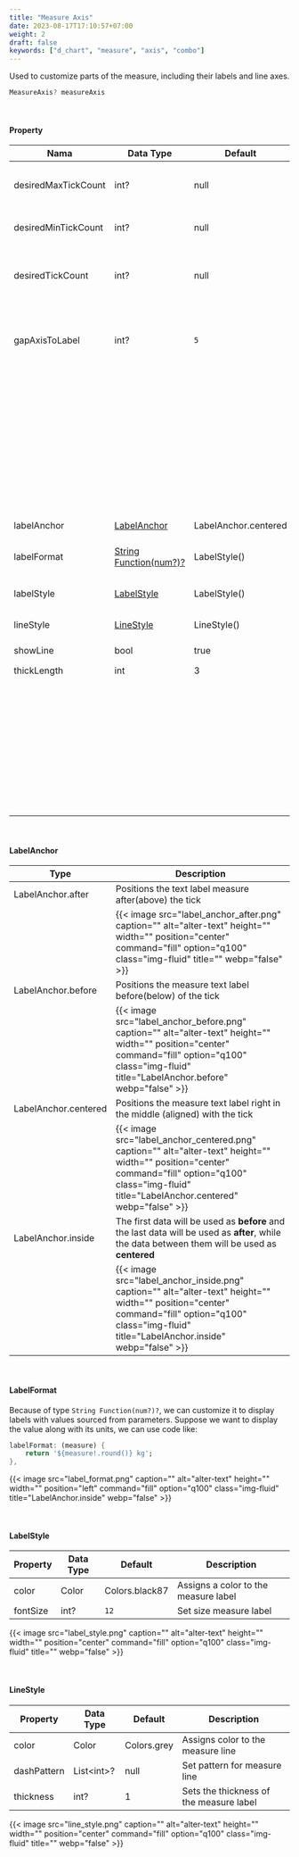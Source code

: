```yaml
---
title: "Measure Axis"
date: 2023-08-17T17:10:57+07:00
weight: 2
draft: false
keywords: ["d_chart", "measure", "axis", "combo"]
---
```


Used to customize parts of the measure, including their labels and line axes.

```dart
MeasureAxis? measureAxis
```

<br>

#### Property

| Nama                | Data Type                              | Default              | Description                                                                                                                                                         |
| ------------------- | -------------------------------------- | -------------------- | ------------------------------------------------------------------------------------------------------------------------------------------------------------------- |
| desiredMaxTickCount | int?                                   | null                 | Specifies the desired maximum number of ticks                                                                                                                       |
| desiredMinTickCount | int?                                   | null                 | Specifies the desired minimum number of ticks                                                                                                                       |
| desiredTickCount    | int?                                   | null                 | Determine the exact number of ticks desired, at least 2 as min & max positions                                                                                      |
| gapAxisToLabel      | int?                                   | `5`                  | Provides the distance between the label measure and the line measure                                                                                                |
|                     |                                        |                      | {{< image src="gap.png" caption="" alt="alter-text" height="" width="" position="center" command="fill" option="q100" class="img-fluid" title=""  webp="false" >}}  |
| labelAnchor         | [LabelAnchor](#labelanchor)            | LabelAnchor.centered | Label position based on tick                                                                                                                                        |
| labelFormat         | [String Function(num?)?](#labelformat) | LabelStyle()         | Styles the measure text labels                                                                                                                                      |
| labelStyle          | [LabelStyle](#labelstyle)              | LabelStyle()         | Styles the measure text labels                                                                                                                                      |
| lineStyle           | [LineStyle](#linestyle)                | LineStyle()          | Style the measure line                                                                                                                                              |
| showLine            | bool                                   | true                 | Show measure line                                                                                                                                                   |
| thickLength         | int                                    | 3                    | Length of tick                                                                                                                                                      |
|                     |                                        |                      | {{< image src="tick.png" caption="" alt="alter-text" height="" width="" position="center" command="fill" option="q100" class="img-fluid" title=""  webp="false" >}} |

<br>

#### LabelAnchor

| Type                 | Description                                                                                                                                                                                              |
| -------------------- | -------------------------------------------------------------------------------------------------------------------------------------------------------------------------------------------------------- |
| LabelAnchor.after    | Positions the text label measure after(above) the tick                                                                                                                                                   |
|                      | {{< image src="label_anchor_after.png" caption="" alt="alter-text" height="" width="" position="center" command="fill" option="q100" class="img-fluid" title=""  webp="false" >}}                        |
| LabelAnchor.before   | Positions the measure text label before(below) of the tick                                                                                                                                               |
|                      | {{< image src="label_anchor_before.png" caption="" alt="alter-text" height="" width="" position="center" command="fill" option="q100" class="img-fluid" title="LabelAnchor.before"  webp="false" >}}     |
| LabelAnchor.centered | Positions the measure text label right in the middle (aligned) with the tick                                                                                                                             |
|                      | {{< image src="label_anchor_centered.png" caption="" alt="alter-text" height="" width="" position="center" command="fill" option="q100" class="img-fluid" title="LabelAnchor.centered"  webp="false" >}} |
| LabelAnchor.inside   | The first data will be used as **before** and the last data will be used as **after**, while the data between them will be used as **centered**                                                          |
|                      | {{< image src="label_anchor_inside.png" caption="" alt="alter-text" height="" width="" position="center" command="fill" option="q100" class="img-fluid" title="LabelAnchor.inside"  webp="false" >}}     |

<br>

#### LabelFormat

Because of type `String Function(num?)?`, we can customize it to display labels with values sourced from parameters.
Suppose we want to display the value along with its units, we can use code like:

```dart
labelFormat: (measure) {
    return '${measure!.round()} kg';
},
```

{{< image src="label_format.png" caption="" alt="alter-text" height="" width="" position="left" command="fill" option="q100" class="img-fluid" title="LabelAnchor.inside"  webp="false" >}}

<br>

#### LabelStyle

| Property | Data Type | Default        | Description                          |
| -------- | --------- | -------------- | ------------------------------------ |
| color    | Color     | Colors.black87 | Assigns a color to the measure label |
| fontSize | int?      | `12`           | Set size measure label               |

{{< image src="label_style.png" caption="" alt="alter-text" height="" width="" position="center" command="fill" option="q100" class="img-fluid" title=""  webp="false" >}}

<br>

#### LineStyle

| Property    | Data Type   | Default     | Description                             |
| ----------- | ----------- | ----------- | --------------------------------------- |
| color       | Color       | Colors.grey | Assigns color to the measure line       |
| dashPattern | List\<int>? | null        | Set pattern for measure line            |
| thickness   | int?        | 1           | Sets the thickness of the measure label |

{{< image src="line_style.png" caption="" alt="alter-text" height="" width="" position="center" command="fill" option="q100" class="img-fluid" title=""  webp="false" >}}

<br>

